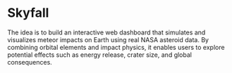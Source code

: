 # Skyfall
The idea is to build an interactive web dashboard that simulates and visualizes meteor impacts on Earth using real NASA asteroid data. By combining orbital elements and impact physics, it enables users to explore potential effects such as energy release, crater size, and global consequences.
